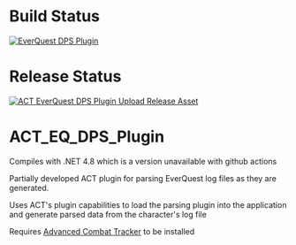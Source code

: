# Build Status
[![EverQuest DPS Plugin](https://github.com/FreedomFaighter/AdvancedCombatTracker/actions/workflows/build-plugin.yml/badge.svg)](https://github.com/FreedomFaighter/AdvancedCombatTracker/actions/workflows/build-plugin.yml)
# Release Status
[![ACT EverQuest DPS Plugin Upload Release Asset](https://github.com/FreedomFaighter/ACT_EQ_DPS_Plugin/actions/workflows/release.yml/badge.svg)](https://github.com/FreedomFaighter/ACT_EQ_DPS_Plugin/actions/workflows/release.yml)

# ACT_EQ_DPS_Plugin
Compiles with .NET 4.8 which is a version unavailable with github actions

Partially developed ACT plugin for parsing EverQuest log files as they are generated.

Uses ACT's plugin capabilities to load the parsing plugin into the application and generate parsed data from the character's log file

Requires [Advanced Combat Tracker](https://advancedcombattracker.com/) to be installed
